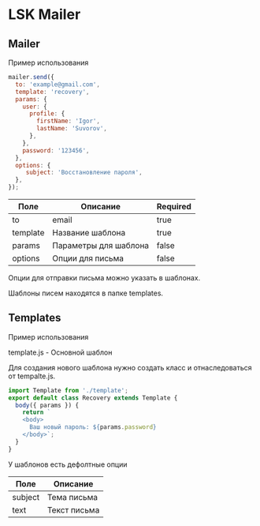 # LSK Mailer


## Mailer

Пример использования

```javascript
mailer.send({
  to: 'example@gmail.com',
  template: 'recovery',
  params: {
    user: {
      profile: {
        firstName: 'Igor',
        lastName: 'Suvorov',
      },
    },
    password: '123456',
  },
  options: {
     subject: 'Восстановление пароля',
  },
});
```
Поле | Описание | Required
--- | --- | --- |
to | email | true
template | Название шаблона | true
params | Параметры для шаблона | false
options | Опции для письма | false

Опции для отправки письма можно указать в шаблонах.

Шаблоны писем находятся в папке templates.


## Templates

Пример использования

template.js - Основной шаблон

Для создания нового шаблона нужно создать класс и отнаследоваться
от tempalte.js.

```javascript
import Template from './template';
export default class Recovery extends Template {
  body({ params }) {
    return `
    <body>
      Ваш новый пароль: ${params.password}
    </body>`;
  }
}
```

У шаблонов есть дефолтные опции

Поле | Описание
--- | ---
subject | Тема письма
text | Текст письма
